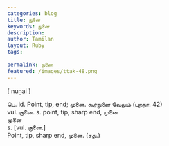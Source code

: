 ```yaml
---
categories: blog
title: நுனை
keywords: நுனை
description: 
author: Tamilan
layout: Ruby
tags: 
 
permalink: நுனை
featured: /images/ttak-48.png
---
```

  
[ nuṉai ]  
  
பெ. id. Point, tip, end; முனை. கூர்நுனை வேலும் (புறநா. 42)  
vul. குனை. s. point, tip, sharp end, முனை  
முனை  
s. [vul. குனை.]  
Point, tip, sharp end, முனை. (சது.)